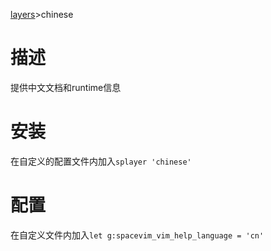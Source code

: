 [layers](../layers.md)>chinese

# 描述

提供中文文档和runtime信息

# 安装

在自定义的配置文件内加入`splayer 'chinese'`

# 配置

在自定义文件内加入`let g:spacevim_vim_help_language = 'cn'`
